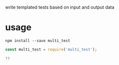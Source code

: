 write templated tests based on input and output data

# usage

```shell
npm install --save multi_test
```

```js
const multi_test = require('multi_test');

??
```
